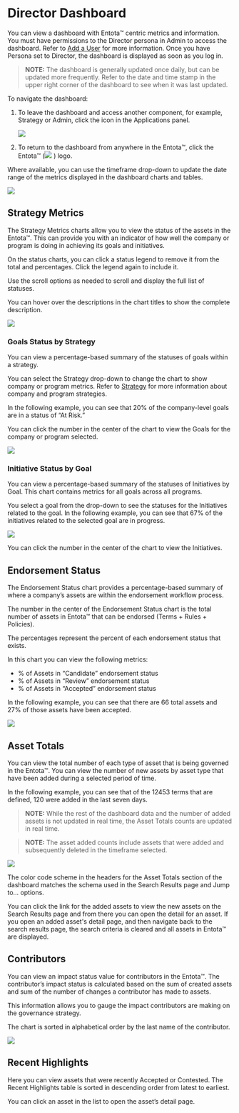# Director Dashboard

You can view a dashboard with Entota™ centric metrics and information.
You must have permissions to the Director persona in Admin to access the
dashboard. Refer to [Add a User](Add%20a%20User%20to%20Entota.md) for
more information. Once you have Persona set to Director, the dashboard
is displayed as soon as you log in.

>**NOTE:** The dashboard is generally updated once daily, but can be
updated more frequently. Refer to the date and time stamp in the upper
right corner of the dashboard to see when it was last updated.

To navigate the dashboard:

1.  To leave the dashboard and access another component, for example,
    Strategy or Admin, click the icon in the Applications panel.
    
    ![](Resources/Images/IGC%20Dashboard_1.png)

2.  To return to the dashboard from anywhere in the Entota™, click the
    Entota™ (![](Resources/Images/IGC%20Dashboard_2.png) ) logo.

Where available, you can use the timeframe drop-down to update the date
range of the metrics displayed in the dashboard charts and tables.

![](Resources/Images/timeframe%20dropdown.png)

## Strategy Metrics

The Strategy Metrics charts allow you to view the status of the assets
in the Entota™. This can provide you with an indicator of how well the
company or program is doing in achieving its goals and initiatives.

On the status charts, you can click a status legend to remove it from
the total and percentages. Click the legend again to include it.

Use the scroll options as needed to scroll and display the full list of
statuses.

You can hover over the descriptions in the chart titles to show the
complete description.

![](Resources/Images/Strategy%20Metrics_2.png)

### Goals Status by Strategy

You can view a percentage-based summary of the statuses of goals within
a strategy.

You can select the Strategy drop-down to change the chart to show
company or program metrics. Refer to [Strategy](Strategy.md) for more
information about company and program strategies.

In the following example, you can see that 20% of the company-level
goals are in a status of “At Risk.”

You can click the number in the center of the chart to view the Goals
for the company or program selected.

![](Resources/Images/Strategy%20Metrics_3.png)

### Initiative Status by Goal

You can view a percentage-based summary of the statuses of Initiatives
by Goal. This chart contains metrics for all goals across all programs.

You select a goal from the drop-down to see the statuses for the
Initiatives related to the goal. In the following example, you can see
that 67% of the initiatives related to the selected goal are in
progress.

![](Resources/Images/Strategy%20Metrics_4.png)

You can click the number in the center of the chart to view the
Initiatives.

## Endorsement Status

The Endorsement Status chart provides a percentage-based summary of
where a company’s assets are within the endorsement workflow process.

The number in the center of the Endorsement Status chart is the total
number of assets in Entota™ that can be endorsed (Terms + Rules +
Policies).

The percentages represent the percent of each endorsement status that
exists.

In this chart you can view the following metrics:

  - % of Assets in “Candidate” endorsement status
  - % of Assets in “Review” endorsement status
  - % of Assets in “Accepted” endorsement status

In the following example, you can see that there are 66 total assets and
27% of those assets have been accepted.

![](Resources/Images/Endorsement%20Status.png)

## Asset Totals

You can view the total number of each type of asset that is being
governed in the Entota™. You can view the number of new assets by asset
type that have been added during a selected period of time.

In the following example, you can see that of the 12453 terms that are
defined, 120 were added in the last seven days.

>**NOTE:** While the rest of the dashboard data and the number of added
assets is not updated in real time, the Asset Totals counts are updated
in real time. 

>**NOTE:** The asset added counts include assets that were added and
subsequently deleted in the timeframe selected.

![](Resources/Images/Asset%20Totals.png)

The color code scheme in the headers for the Asset Totals section of the
dashboard matches the schema used in the Search Results page and Jump
to… options.

You can click the link for the added assets to view the new assets on
the Search Results page and from there you can open the detail for an
asset. If you open an added asset's detail page, and then navigate back
to the search results page, the search criteria is cleared and all
assets in Entota™ are displayed.

## Contributors

You can view an impact status value for contributors in the Entota™. The
contributor’s impact status is calculated based on the sum of created
assets and sum of the number of changes a contributor has made to
assets.

This information allows you to gauge the impact contributors are making
on the governance strategy.

The chart is sorted in alphabetical order by the last name of the
contributor. 

![](Resources/Images/Contributors.png)

## Recent Highlights

Here you can view assets that were recently Accepted or Contested. The
Recent Highlights table is sorted in descending order from latest to
earliest.

You can click an asset in the list to open the asset’s detail page.
